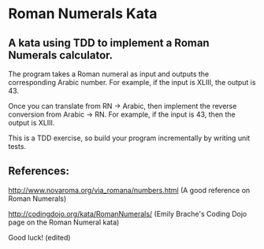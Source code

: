 # Roman Numerals Kata
## A kata using TDD to implement a Roman Numerals calculator.

The program takes a Roman numeral as input and outputs the corresponding Arabic number. For example, if the input is XLIII, the output is 43.

Once you can translate from RN -> Arabic, then implement the reverse conversion from Arabic -> RN. For example, if the input is 43, then the output is XLIII.

This is a TDD exercise, so build your program incrementally by writing unit tests.

## References:

  http://www.novaroma.org/via_romana/numbers.html (A good reference on Roman Numerals)
  
  http://codingdojo.org/kata/RomanNumerals/ (Emily Brache's Coding Dojo page on the Roman Numeral kata)

Good luck! (edited) 
